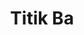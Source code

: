 ---
title: "Titik Ba"
list_category: "Titik Ba"
cta_button_1_text: "Jelajahi Gagasan"
cta_button_2_text: "Lihat Kumpulan Artikel"
---